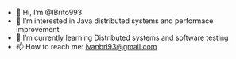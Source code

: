 - 👋 Hi, I’m @IBrito993
- 👀 I’m interested in Java distributed systems and performace improvement
- 🌱 I’m currently learning Distributed systems and software testing 
- 📫 How to reach me: ivanbri93@gmail.com


